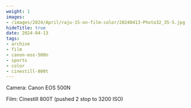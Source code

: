```yaml
---
weight: 1
images:
- /images/2024/April/raju-15-on-film-color/20240413-Photo32_35-5.jpg
hideTitle: true
date: 2024-04-13
tags:
- archive
- film
- canon-eos-500n
- sports
- color
- cinestill-800t
---
```


Camera: Canon EOS 500N

Film: Cinestill 800T (pushed 2 stop to 3200 ISO)